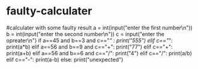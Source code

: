 # faulty-calculater
#calculater with some faulty result
a = int(input("enter the first number\n"))
b = int(input("enter the second number\n"))
c = input("enter the opreater\n")
if a==45 and b==3 and c=="*" :
    print("555")
elif c=="*":
    print(a*b)
elif a==56 and b==9 and c=="+":
    print("77")
elif c=="+":
    print(a+b)
elif a==56 and b==6 and c=="/":
    print("4")
elif c=="/":
    print(a/b)
elif c=="-":
    print(a-b)
else:
    print("unexpected")
